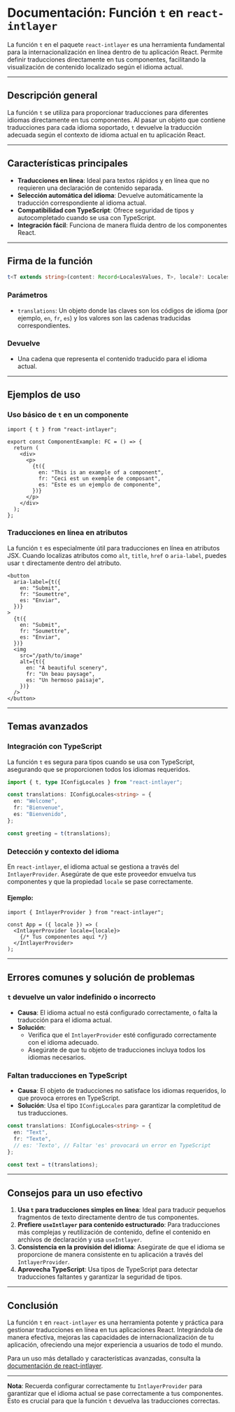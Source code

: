 # Documentación: Función `t` en `react-intlayer`

La función `t` en el paquete `react-intlayer` es una herramienta fundamental para la internacionalización en línea dentro de tu aplicación React. Permite definir traducciones directamente en tus componentes, facilitando la visualización de contenido localizado según el idioma actual.

---

## Descripción general

La función `t` se utiliza para proporcionar traducciones para diferentes idiomas directamente en tus componentes. Al pasar un objeto que contiene traducciones para cada idioma soportado, `t` devuelve la traducción adecuada según el contexto de idioma actual en tu aplicación React.

---

## Características principales

- **Traducciones en línea**: Ideal para textos rápidos y en línea que no requieren una declaración de contenido separada.
- **Selección automática del idioma**: Devuelve automáticamente la traducción correspondiente al idioma actual.
- **Compatibilidad con TypeScript**: Ofrece seguridad de tipos y autocompletado cuando se usa con TypeScript.
- **Integración fácil**: Funciona de manera fluida dentro de los componentes React.

---

## Firma de la función

```typescript
t<T extends string>(content: Record<LocalesValues, T>, locale?: Locales): string
```

### Parámetros

- `translations`: Un objeto donde las claves son los códigos de idioma (por ejemplo, `en`, `fr`, `es`) y los valores son las cadenas traducidas correspondientes.

### Devuelve

- Una cadena que representa el contenido traducido para el idioma actual.

---

## Ejemplos de uso

### Uso básico de `t` en un componente

```tsx
import { t } from "react-intlayer";

export const ComponentExample: FC = () => {
  return (
    <div>
      <p>
        {t({
          en: "This is an example of a component",
          fr: "Ceci est un exemple de composant",
          es: "Este es un ejemplo de componente",
        })}
      </p>
    </div>
  );
};
```

### Traducciones en línea en atributos

La función `t` es especialmente útil para traducciones en línea en atributos JSX. Cuando localizas atributos como `alt`, `title`, `href` o `aria-label`, puedes usar `t` directamente dentro del atributo.

```tsx
<button
  aria-label={t({
    en: "Submit",
    fr: "Soumettre",
    es: "Enviar",
  })}
>
  {t({
    en: "Submit",
    fr: "Soumettre",
    es: "Enviar",
  })}
  <img
    src="/path/to/image"
    alt={t({
      en: "A beautiful scenery",
      fr: "Un beau paysage",
      es: "Un hermoso paisaje",
    })}
  />
</button>
```

---

## Temas avanzados

### Integración con TypeScript

La función `t` es segura para tipos cuando se usa con TypeScript, asegurando que se proporcionen todos los idiomas requeridos.

```typescript
import { t, type IConfigLocales } from "react-intlayer";

const translations: IConfigLocales<string> = {
  en: "Welcome",
  fr: "Bienvenue",
  es: "Bienvenido",
};

const greeting = t(translations);
```

### Detección y contexto del idioma

En `react-intlayer`, el idioma actual se gestiona a través del `IntlayerProvider`. Asegúrate de que este proveedor envuelva tus componentes y que la propiedad `locale` se pase correctamente.

#### Ejemplo:

```tsx
import { IntlayerProvider } from "react-intlayer";

const App = ({ locale }) => (
  <IntlayerProvider locale={locale}>
    {/* Tus componentes aquí */}
  </IntlayerProvider>
);
```

---

## Errores comunes y solución de problemas

### `t` devuelve un valor indefinido o incorrecto

- **Causa**: El idioma actual no está configurado correctamente, o falta la traducción para el idioma actual.
- **Solución**:
  - Verifica que el `IntlayerProvider` esté configurado correctamente con el idioma adecuado.
  - Asegúrate de que tu objeto de traducciones incluya todos los idiomas necesarios.

### Faltan traducciones en TypeScript

- **Causa**: El objeto de traducciones no satisface los idiomas requeridos, lo que provoca errores en TypeScript.
- **Solución**: Usa el tipo `IConfigLocales` para garantizar la completitud de tus traducciones.

```typescript
const translations: IConfigLocales<string> = {
  en: "Text",
  fr: "Texte",
  // es: 'Texto', // Faltar 'es' provocará un error en TypeScript
};

const text = t(translations);
```

---

## Consejos para un uso efectivo

1. **Usa `t` para traducciones simples en línea**: Ideal para traducir pequeños fragmentos de texto directamente dentro de tus componentes.
2. **Prefiere `useIntlayer` para contenido estructurado**: Para traducciones más complejas y reutilización de contenido, define el contenido en archivos de declaración y usa `useIntlayer`.
3. **Consistencia en la provisión del idioma**: Asegúrate de que el idioma se proporcione de manera consistente en tu aplicación a través del `IntlayerProvider`.
4. **Aprovecha TypeScript**: Usa tipos de TypeScript para detectar traducciones faltantes y garantizar la seguridad de tipos.

---

## Conclusión

La función `t` en `react-intlayer` es una herramienta potente y práctica para gestionar traducciones en línea en tus aplicaciones React. Integrándola de manera efectiva, mejoras las capacidades de internacionalización de tu aplicación, ofreciendo una mejor experiencia a usuarios de todo el mundo.

Para un uso más detallado y características avanzadas, consulta la [documentación de react-intlayer](https://github.com/aymericzip/intlayer/blob/main/docs/es/intlayer_editor.md).

---

**Nota**: Recuerda configurar correctamente tu `IntlayerProvider` para garantizar que el idioma actual se pase correctamente a tus componentes. Esto es crucial para que la función `t` devuelva las traducciones correctas.
